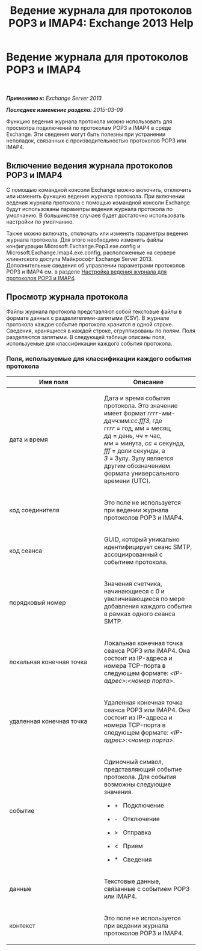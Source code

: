 ﻿---
title: 'Ведение журнала для протоколов POP3 и IMAP4: Exchange 2013 Help'
TOCTitle: Ведение журнала для протоколов POP3 и IMAP4
ms:assetid: 212ed3d5-0c98-4346-a860-1cfcac5d73c4
ms:mtpsurl: https://technet.microsoft.com/ru-ru/library/Dd335141(v=EXCHG.150)
ms:contentKeyID: 50556353
ms.date: 04/30/2018
mtps_version: v=EXCHG.150
ms.translationtype: HT
---

# Ведение журнала для протоколов POP3 и IMAP4

 

_**Применимо к:** Exchange Server 2013_

_**Последнее изменение раздела:** 2015-03-09_

Функцию ведения журнала протокола можно использовать для просмотра подключений по протоколам POP3 и IMAP4 в среде Exchange. Эти сведения могут быть полезны при устранении неполадок, связанных с производительностью протоколов POP3 или IMAP4.

## Включение ведения журнала протоколов POP3 и IMAP4

С помощью командной консоли Exchange можно включить, отключить или изменить функцию ведения журнала протокола. При включении ведения журнала протокола с помощью командной консоли Exchange будут использованы параметры ведения журнала протокола по умолчанию. В большинстве случаев будет достаточно использовать настройки по умолчанию.

Также можно включать, отключать или изменять параметры ведения журнала протокола. Для этого необходимо изменить файлы конфигурации Microsoft.Exchange.Pop3.exe.config и Microsoft.Exchange.Imap4.exe.config, расположенные на сервере клиентского доступа Майкрософт Exchange Server 2013. Дополнительные сведения об управлении параметрами протоколов POP3 и IMAP4 см. в разделе [Настройка ведения журнала для протоколов POP3 и IMAP4](configure-protocol-logging-for-pop3-and-imap4-exchange-2013-help.md).

## Просмотр журнала протокола

Файлы журнала протокола представляют собой текстовые файлы в формате данных с разделителями-запятыми (CSV). В журнале протокола каждое событие протокола хранится в одной строке. Сведения, хранящиеся в каждой строке, сгруппированы по полям. Поля разделяются запятыми. В следующей таблице описаны поля, используемые для классификации каждого события протокола.

### Поля, используемые для классификации каждого события протокола

<table>
<colgroup>
<col style="width: 50%" />
<col style="width: 50%" />
</colgroup>
<thead>
<tr class="header">
<th>Имя поля</th>
<th>Описание</th>
</tr>
</thead>
<tbody>
<tr class="odd">
<td><p>дата и время</p></td>
<td><p>Дата и время события протокола. Это значение имеет формат <em>гггг-мм-ддчч:мм:сс.fffЗ</em>, где <em>гггг</em> = год, <em>мм</em> = месяц, <em>дд</em> = день, <em>чч</em> = час, <em>мм</em> = минута, <em>сс</em> = секунда, <em>fff</em> = доли секунды, а <em>З</em> = Зулу. Зулу является другим обозначением формата универсального времени (UTC).</p></td>
</tr>
<tr class="even">
<td><p>код соединителя</p></td>
<td><p>Это поле не используется при ведении журнала протоколов POP3 и IMAP4.</p></td>
</tr>
<tr class="odd">
<td><p>код сеанса</p></td>
<td><p>GUID, который уникально идентифицирует сеанс SMTP, ассоциированный с событием протокола.</p></td>
</tr>
<tr class="even">
<td><p>порядковый номер</p></td>
<td><p>Значения счетчика, начинающиеся с 0 и увеличивающиеся по мере добавления каждого события в рамках одного сеанса SMTP.</p></td>
</tr>
<tr class="odd">
<td><p>локальная конечная точка</p></td>
<td><p>Локальная конечная точка сеанса POP3 или IMAP4. Она состоит из IP-адреса и номера TCP-порта в следующем формате: <em>&lt;IP-адрес&gt;</em>:<em>&lt;номер порта&gt;</em>.</p></td>
</tr>
<tr class="even">
<td><p>удаленная конечная точка</p></td>
<td><p>Удаленная конечная точка сеанса POP3 или IMAP4. Она состоит из IP-адреса и номера TCP-порта в следующем формате: <em>&lt;IP-адрес&gt;</em>:<em>&lt;номер порта&gt;</em>.</p></td>
</tr>
<tr class="odd">
<td><p>событие</p></td>
<td><p>Одиночный символ, представляющий событие протокола. Для события возможны следующие значения.</p>
<ul>
<li><p>+   Подключение</p></li>
<li><p>-   Отключение</p></li>
<li><p>&gt;   Отправка</p></li>
<li><p>&lt;   Прием</p></li>
<li><p>*   Сведения</p></li>
</ul></td>
</tr>
<tr class="even">
<td><p>данные</p></td>
<td><p>Текстовые данные, связанные с событием POP3 или IMAP4.</p></td>
</tr>
<tr class="odd">
<td><p>контекст</p></td>
<td><p>Это поле не используется при ведении журнала протоколов POP3 и IMAP4.</p></td>
</tr>
</tbody>
</table>

